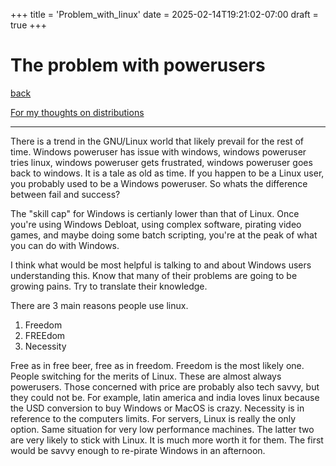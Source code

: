 +++
title = 'Problem_with_linux'
date = 2025-02-14T19:21:02-07:00
draft = true
+++
# The problem with powerusers


[back](../bloglist)



[For my thoughts on
distributions](../distro)



------------------------------------------------------------------------

There is a trend in the GNU/Linux world that likely prevail for the rest
of time. Windows poweruser has issue with windows, windows poweruser
tries linux, windows poweruser gets frustrated, windows poweruser goes
back to windows. It is a tale as old as time. If you happen to be a
Linux user, you probably used to be a Windows poweruser. So whats the
difference between fail and success?

The \"skill cap\" for Windows is certianly lower than that of Linux.
Once you\'re using Windows Debloat, using complex software, pirating
video games, and maybe doing some batch scripting, you\'re at the peak
of what you can do with Windows.

I think what would be most helpful is talking to and about Windows users
understanding this. Know that many of their problems are going to be
growing pains. Try to translate their knowledge.

There are 3 main reasons people use linux.

1.  Freedom
2.  FREEdom
3.  Necessity

Free as in free beer, free as in freedom. Freedom is the most likely
one. People switching for the merits of Linux. These are almost always
powerusers. Those concerned with price are probably also tech savvy, but
they could not be. For example, latin america and india loves linux
because the USD conversion to buy Windows or MacOS is crazy. Necessity
is in reference to the computers limits. For servers, Linux is really
the only option. Same situation for very low performance machines. The
latter two are very likely to stick with Linux. It is much more worth it
for them. The first would be savvy enough to re-pirate Windows in an
afternoon.
